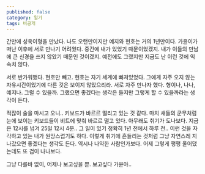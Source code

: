 ```yaml
---
published: false
category: 일기
tags: 비공개
---
```

간만에 성욱이형을 만났다. 나도 오랜만이지만 예지와 현호는 거의 1년만이다. 가윤이가 떠난 이후에 서로 만나기 어려웠다. 중간에 내가 있었기 때문이었겠지. 내가 이들의 만남에 큰 신경을 쓰지 않았기 때문인 것이겠지. 예전에도 그랬지만 지금도 난 이런 것에 익숙치 않다.


서로 반가워했다. 현호만 빼고. 현호는 자기 세계에 빠져있었다. 그에게 자주 오지 않는 자유시간이었기에 다른 것은 보이지 않았으리라. 서로 자주 만나자 했다. 형이나, 나나, 예지나. 그럴 수 있을까. 그랬으면 좋겠다는 생각은 들지만 그렇게 할 수 있을까라는 생각이 든다.


적잖이 술을 마시고 오니.. 키보드가 바르르 떨리고 있는 것 같다. 마치 새들의 군무처럼 눈에 보이는 키보드들이 비트에 맞춰 바르르 떨고 있다. 아무래도 취기가 도나보다. 지금은 12시를 넘겨 25일 12시 4분.. 그 일이 있기 정확히 1년 전에서 하루 전.. 이런 것을 자각하고 있는 내가 원망스럽기도 하다. 이렇게 취기에 흔들리는 것처럼 그냥 자연스레 지나갔으면 좋겠다는 생각도 든다. 역시나 나약한 사람인가보다. 어제 그렇게 펑펑 울어댔는데도 또 겁이 나나보다. 


그냥 다를바 없이, 어제나 보고싶을 뿐. 보고싶다 가윤아..
